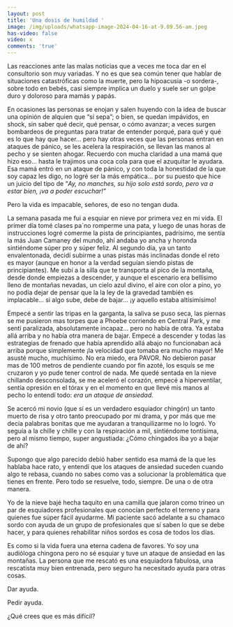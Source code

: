 ```yaml
---
layout: post
title: 'Una dosis de humildad '
image: /img/uploads/whatsapp-image-2024-04-16-at-9.09.56-am.jpeg
has-video: false
video: x
comments: 'true'
---
```



Las reacciones ante las malas noticias que a veces me toca dar en el consultorio son muy variadas. Y no es que sea común tener que hablar de situaciones catastróficas como la muerte, pero la hipoacusia -o sordera-, sobre todo en bebés, casi siempre implica un duelo y suele ser un golpe duro y doloroso para mamás y papás. 



En ocasiones las personas se enojan y salen huyendo con la idea de buscar una opinión de alquien que “sí sepa”;  o bien,  se quedan impávidos, en shock, sin saber qué decir, qué pensar, o cómo avanzar; a veces surgen bombardeos de preguntas para tratar de entender porqué, para qué y qué es lo que hay que hacer… pero hay otras veces que las personas entran en ataques de pánico, se les acelera la respiración, se llevan las manos al pecho y se sienten ahogar. Recuerdo con mucha claridad a una mamá que hizo eso… hasta le trajimos una coca cola para que el azuquitar le ayudara. Esa mamá entró en un ataque de pánico, y con toda la honestidad de la que soy capaz les digo, no logré ser la más empática… por su puesto que hice un juicio del tipo de  “_Ay, no manches, su hijo solo está sordo, pero va a estar bien,  ¡va a poder escuchar!”_



Pero la vida es impacable, señores, de eso no tengan duda.  



La semana pasada me fui a esquiar en nieve por primera vez en mi vida. El primer día tomé clases pa´no romperme una pata,  y luego de unas horas de instrucciones logré comerme la pista de principiantes, padrísimo, me sentía la más Juan Camaney del mundo, ahí andaba yo ancha y horonda sintiéndome súper pro y súper feliz.  Al segundo día, ya un tanto envalentonada, decidí subirme a unas pistas más inclinadas donde el reto es mayor (aunque en honor a la verdad seguían siendo pistas de principiantes). Me subí a la silla que te transporta al pico de la montaña, desde donde empiezas a descender, y aunque el escenario era bellísimo lleno de montañas nevadas, un cielo azul divino, el aire con olor a pino,  yo no podía dejar de pensar que la la ley de la gravedad también es implacable… si algo sube, debe de bajar… ¡y aquello estaba altísimísimo!  



Empecé a sentir las tripas en la garganta, la saliva se puso seca, las piernas se me pusieron mas torpes que a Phoebe corriendo en Central Park, y me sentí paralizada, absolutamente incapaz…  pero no había de otra.  Ya estaba allá arriba y no había otra manera de bajar.  Empecé a descender y todas las estrategias de frenado que había aprendido allá abajo no funcionaban acá arriba porque simplemente ¡la velocidad que tomaba era mucho mayor!   Me asusté mucho, muchísimo. No era miedo, era PAVOR. No debieron pasar mas de 100 metros de pendiente cuando por fin azoté, los esquís se me cruzaron y yo pude tener control de nada. Me quedé sentada en la nieve chillando desconsolada, se me aceleró el corazón,  empecé a hiperventilar,  sentía opresión en el tórax y en el momento en que llevé mis manos al pecho lo entendí todo: _era un ataque de ansiedad_. 



Se acercó mi novio (que sí es un verdadero esquiador chingón) un tanto muerto de risa y otro tanto preocupado por mi drama, y por más que me decía palabras bonitas que me ayudaran a tranquilizarme no lo logró. Yo seguía a la chille y chille y con la respiración a mil, sintiéndome tontísima, pero al mismo tiempo, super angustiada: ¿Cómo chingados iba yo a bajar de ahí? 



Supongo que algo parecido debió haber sentido esa mamá de la que les hablaba hace rato, y entendí que los ataques de ansiedad suceden cuando algo te rebasa, cuando no sabes como vas a solucionar la problemática que tienes en frente. Pero todo se resuelve, todo, siempre. De una o de otra manera. 



Yo de la nieve bajé hecha taquito en una camilla que jalaron como trineo un par de esquiadores profesionales que conocían perfecto el terreno y para quienes fue súper fácil ayudarme. Mi paciente sacó adelante a su chamaco sordo con ayuda de un grupo de profesionales que sí saben lo que se debe hacer, y para quienes  rehabilitar niños sordos es cosa de todos los días. 



Es como si la vida fuera una eterna cadena de favores. Yo soy una audióloga chingona pero no sé esquiar y tuve un ataque de ansiedad en las montañas. La persona que me rescató es una esquiadora fabulosa, una rescatista muy bien entrenada, pero seguro ha necesitado ayuda para otras cosas. 









Dar  ayuda. 

Pedir ayuda. 



¿Qué crees que es más difícil?
